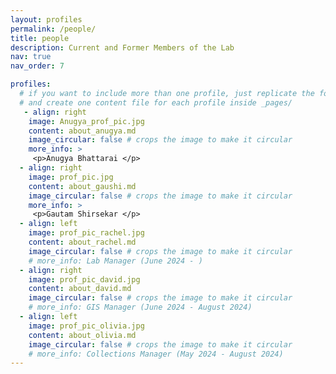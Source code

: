 ```yaml
---
layout: profiles
permalink: /people/
title: people
description: Current and Former Members of the Lab
nav: true
nav_order: 7

profiles:
  # if you want to include more than one profile, just replicate the following block
  # and create one content file for each profile inside _pages/
   - align: right
    image: Anugya_prof_pic.jpg
    content: about_anugya.md
    image_circular: false # crops the image to make it circular
    more_info: >
     <p>Anugya Bhattarai </p>
  - align: right
    image: prof_pic.jpg
    content: about_gaushi.md
    image_circular: false # crops the image to make it circular
    more_info: >
     <p>Gautam Shirsekar </p>
  - align: left
    image: prof_pic_rachel.jpg
    content: about_rachel.md
    image_circular: false # crops the image to make it circular
    # more_info: Lab Manager (June 2024 - )
  - align: right
    image: prof_pic_david.jpg
    content: about_david.md
    image_circular: false # crops the image to make it circular
    # more_info: GIS Manager (June 2024 - August 2024)
  - align: left
    image: prof_pic_olivia.jpg
    content: about_olivia.md
    image_circular: false # crops the image to make it circular
    # more_info: Collections Manager (May 2024 - August 2024)
---
```

